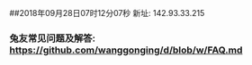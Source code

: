 ##2018年09月28日07时12分07秒 新址: 142.93.33.215
### 兔友常见问题及解答: https://github.com/wanggonging/d/blob/w/FAQ.md

